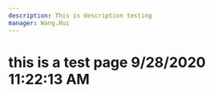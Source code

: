 ```yaml
---
description: This is description testing
manager: Wang.Hui
---
```

# this is a test page 9/28/2020 11:22:13 AM